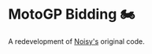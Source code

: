 # MotoGP Bidding 🏍️

A redevelopment of [Noisy's](https://www.partymeeple.com.au/contact.html) original code.